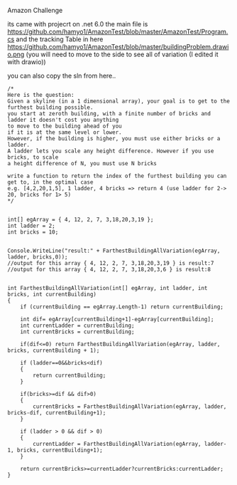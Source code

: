 Amazon Challenge

its came with projecrt on .net 6.0
the main file is https://github.com/hamyo1/AmazonTest/blob/master/AmazonTest/Program.cs
and the tracking Table in here https://github.com/hamyo1/AmazonTest/blob/master/buildingProblem.drawio.png
(you will need to move to the side to see all of variation (I edited it with drawio))

you can also copy the sln from here..

```
/*
Here is the question:
Given a skyline (in a 1 dimensional array), your goal is to get to the furthest building possible.
you start at zeroth building, with a finite number of bricks and ladder it doesn't cost you anything
to move to the building ahead of you
if it is at the same level or lower.
However, if the building is higher, you must use either bricks or a ladder.
A ladder lets you scale any height difference. However if you use bricks, to scale
a height difference of N, you must use N bricks

write a function to return the index of the furthest building you can get to, in the optimal case
e.g. [4,2,20,1,5], 1 ladder, 4 bricks => return 4 (use ladder for 2-> 20, bricks for 1> 5)
*/


int[] egArray = { 4, 12, 2, 7, 3,18,20,3,19 };
int ladder = 2;
int bricks = 10;


Console.WriteLine("result:" + FarthestBuildingAllVariation(egArray, ladder, bricks,0));
//output for this array { 4, 12, 2, 7, 3,18,20,3,19 } is result:7
//output for this array { 4, 12, 2, 7, 3,18,20,3,6 } is result:8


int FarthestBuildingAllVariation(int[] egArray, int ladder, int bricks, int currentBuilding)
{
    if (currentBuilding == egArray.Length-1) return currentBuilding;
    
    int dif= egArray[currentBuilding+1]-egArray[currentBuilding];
    int currentLadder = currentBuilding;
    int currentBricks = currentBuilding;
    
    if(dif<=0) return FarthestBuildingAllVariation(egArray, ladder, bricks, currentBuilding + 1);

    if (ladder==0&&bricks<dif)
    {
        return currentBuilding;
    }

    if(bricks>=dif && dif>0)
    {
        currentBricks = FarthestBuildingAllVariation(egArray, ladder, bricks-dif, currentBuilding+1);
    }

    if (ladder > 0 && dif > 0)
    {
        currentLadder = FarthestBuildingAllVariation(egArray, ladder-1, bricks, currentBuilding+1);
    }
    
    return currentBricks>=currentLadder?currentBricks:currentLadder;
}
```
